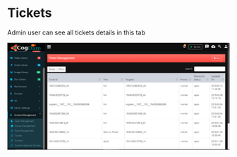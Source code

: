 # Tickets

Admin user can see all tickets details in this tab

![](../../.gitbook/assets/image%20%2834%29.png)

